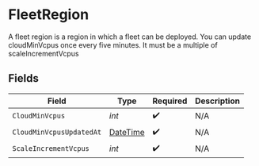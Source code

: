 # FleetRegion

A fleet region is a region in which a fleet can be deployed.
You can update cloudMinVcpus once every five minutes. It must be a multiple of
scaleIncrementVcpus


## Fields

| Field                                                                                 | Type                                                                                  | Required                                                                              | Description                                                                           |
| ------------------------------------------------------------------------------------- | ------------------------------------------------------------------------------------- | ------------------------------------------------------------------------------------- | ------------------------------------------------------------------------------------- |
| `CloudMinVcpus`                                                                       | *int*                                                                                 | :heavy_check_mark:                                                                    | N/A                                                                                   |
| `CloudMinVcpusUpdatedAt`                                                              | [DateTime](https://learn.microsoft.com/en-us/dotnet/api/system.datetime?view=net-5.0) | :heavy_check_mark:                                                                    | N/A                                                                                   |
| `ScaleIncrementVcpus`                                                                 | *int*                                                                                 | :heavy_check_mark:                                                                    | N/A                                                                                   |
